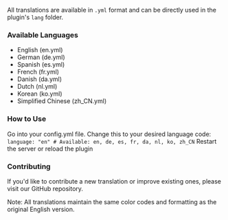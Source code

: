 All translations are available in `.yml` format and can be directly used in the plugin's `lang` folder.

### Available Languages
- English (en.yml)
- German (de.yml)
- Spanish (es.yml)
- French (fr.yml)
- Danish (da.yml)
- Dutch (nl.yml)
- Korean (ko.yml)
- Simplified Chinese (zh_CN.yml)

### How to Use
Go into your config.yml file. Change this to your desired language code:
`language: "en" # Available: en, de, es, fr, da, nl, ko, zh_CN`
Restart the server or reload the plugin

### Contributing
If you'd like to contribute a new translation or improve existing ones, please visit our GitHub repository.

Note: All translations maintain the same color codes and formatting as the original English version.
